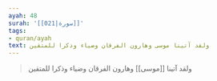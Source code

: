 ```yaml
---
ayah: 48
surah: '[[021|سورة]]'
tags:
- quran/ayah
text: ولقد آتينا موسى وهارون الفرقان وضياء وذكرا للمتقين
---
```

> ولقد آتينا [[موسى]] وهارون الفرقان وضياء وذكرا للمتقين
